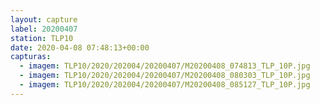 ```yaml
---
layout: capture
label: 20200407
station: TLP10
date: 2020-04-08 07:48:13+00:00
capturas:
  - imagem: TLP10/2020/202004/20200407/M20200408_074813_TLP_10P.jpg
  - imagem: TLP10/2020/202004/20200407/M20200408_080303_TLP_10P.jpg
  - imagem: TLP10/2020/202004/20200407/M20200408_085127_TLP_10P.jpg
---
```

